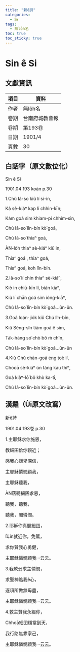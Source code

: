 ```yaml
---
title: "新ê詩"
categories:
  - 詩
tags:
  - 無lo̍h名
toc: true
toc_sticky: true
---
```


# Sin ê Si

## 文獻資訊

| 項目 | 資料 |
|---|---|
| 作者 | 無lo̍h名 |
| 卷期 | 台南府城教會報 |
| 卷期 | 第193卷 |
| 日期 | 1901/4 |
| 頁數 | 30 |

## 白話字（原文數位化）

Sin ê Si

1901.04 193 koàn p.30

1.Chú Iâ-so͘ kiû lí si-in,

Kà sè-kiáⁿ kap lí chhin-kīn;

Kám goá sim khiam-pi chhim-sìn,

Chú Iâ-so͘ lîn-bín kò͘ goá,

Chú Iâ-so͘ thiaⁿ goá,

ÀN-lo̍h thiaⁿ sè-kiáⁿ kiû in,

Thiaⁿ goá , thiaⁿ goá,

Thiaⁿ goá, koh lîn-bín.

2.Iâ-so͘ lí chin thiaⁿ sè-kiáⁿ,

Kiò in chiū-kīn lí, bián kiaⁿ,

Kiû lí chān goá sim ióng-kiāⁿ,

Chú Iâ-so͘ lîn-bín kò͘ goá...ûn-ûn.

3.Goá loán-jio̍k kiû Chú lîn-bín,

Kiû Sèng-sîn tiàm goá ê sim,

Ta̍k-hāng só͘ chò bô m̄ chīn,

Chú Iâ-so͘ lîn-bín kò͘ goá...ûn-ûn

4.Kiù Chú chān-goá éng toè lí,

Chooā sè-kiáⁿ ún tàng kàu thiⁿ,

Goá kiâⁿ-lō͘ bô khò ka-tī,

Chú Iâ-so͘ lîn-bín kò͘ goá...ûn-ûn.

## 漢羅（Ùi原文改寫）

新ê詩

1901.04 193卷 p.30

1.主耶穌求你施恩，

教細囝佮你親近；

感我心謙卑深信，

主耶穌憐憫顧我，

主耶穌聽我，

ÀN落聽細囝求恩，

聽我，聽我，

聽我，閣憐憫。

2.耶穌你真聽細囝，

叫in就近你，免驚，

求你贊我心勇健，

主耶穌憐憫顧我‧‧‧云云。

3.我軟弱求主憐憫，

求聖神踮我ê心，

逐項所做無毋盡，

主耶穌憐憫顧我‧‧‧云云。

4.救主贊我永綴你，

Chhoā細囝穩當到天，

我行路無靠家己，

主耶穌憐憫顧我‧‧‧云云。
